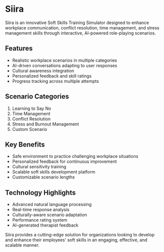 # Siira

Siira is an innovative Soft Skills Training Simulator designed to enhance workplace communication, conflict resolution, time management, and stress management skills through interactive, AI-powered role-playing scenarios.

## Features

- Realistic workplace scenarios in multiple categories
- AI-driven conversations adapting to user responses
- Cultural awareness integration
- Personalized feedback and skill ratings
- Progress tracking across multiple attempts

## Scenario Categories

1. Learning to Say No
2. Time Management
3. Conflict Resolution
4. Stress and Burnout Management
5. Custom Scenario

## Key Benefits

- Safe environment to practice challenging workplace situations
- Personalized feedback for continuous improvement
- Cultural sensitivity training
- Scalable soft skills development platform
- Customizable scenario lengths

## Technology Highlights

- Advanced natural language processing
- Real-time response analysis
- Culturally-aware scenario adaptation
- Performance rating system
- AI-generated therapist feedback

Siira provides a cutting-edge solution for organizations looking to develop and enhance their employees' soft skills in an engaging, effective, and scalable manner.
